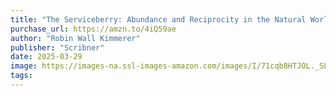 ```yaml
---
title: "The Serviceberry: Abundance and Reciprocity in the Natural World"
purchase_url: https://amzn.to/4iQ59ae
author: "Robin Wall Kimmerer"
publisher: "Scribner"
date: 2025-03-29
image: https://images-na.ssl-images-amazon.com/images/I/71cqb8HTJOL._SL75_.jpg
tags:
---
```


